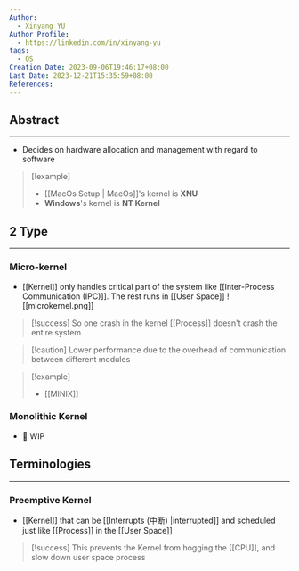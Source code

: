 ```yaml
---
Author:
  - Xinyang YU
Author Profile:
  - https://linkedin.com/in/xinyang-yu
tags:
  - OS
Creation Date: 2023-09-06T19:46:17+08:00
Last Date: 2023-12-21T15:35:59+08:00
References: 
---
```

## Abstract
---
- Decides on hardware allocation and management with regard to software


>[!example]
>- [[MacOs Setup | MacOs]]'s kernel is **XNU**
>- **Windows**'s kernel is **NT Kernel**


## 2 Type 
---
### Micro-kernel 
- [[Kernel]] only handles critical part of the system like [[Inter-Process Communication (IPC)]]. The rest runs in [[User Space]]
![[microkernel.png]]

>[!success] So one crash in the kernel [[Process]] doesn't crash the entire system 

>[!caution] Lower performance due to the overhead of communication between different modules

>[!example] 
>- [[MINIX]]

### Monolithic Kernel
- 🚧 WIP

## Terminologies 
---
### Preemptive Kernel
- [[Kernel]] that can be [[Interrupts (中断) |interrupted]] and scheduled just like [[Process]] in the [[User Space]] 

>[!success] This prevents the Kernel from hogging the [[CPU]], and slow down user space process